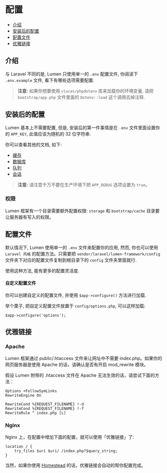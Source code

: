 # 配置

- [介绍](#introduction)
- [安装后的配置](#after-installation)
- [配置文件](#configuration-files)
- [优雅链接](#pretty-urls)

<a name="introduction"></a>
## 介绍


与 Laravel 不同的是, Lumen 只使用单一的 `.env`  配置文件, 你阅读下 `.env.example` 文件, 看下有哪些选项需要配置.

> **注意:** 如果你想要使用 `vlucas/phpdotenv` 库来加载你的环境变量, 请把 `bootstrap/app.php` 文件里面的 `Dotenv::load` 这个调用去掉注释.

<a name="after-installation"></a>
## 安装后的配置

Lumen 基本上不需要配置, 但是, 安装后的第一件事情是在 `.env` 文件里面设置你的 `APP_KEY`, 此值应该为随机的 32 位字符串.

你可以查看其他的文档, 如下:

- [缓存](/docs/cache#configuration)
- [数据库](/docs/database#configuration)
- [队列](/docs/queues#configuration)
- [会话](/docs/session#configuration)


> **注意:** 请注意千万不要在生产环境下把 `APP_DEBUG` 选项设置为 `true`。

<a name="permissions"></a>
### 权限

Lumen 框架有一个目录需要额外配置权限: `storage` 和 `bootstrap/cache` 目录要让服务器有写入的权限。

<a name="configuration-files"></a>
## 配置文件

默认情况下, Lumen 使用单一的 `.env` 文件来配置你的应用, 然而, 你也可以使用 `Laravel 风格` 的配置方法。只需要把 `vendor/laravel/lumen-framework/config` 文件夹下对应的配置文件复制到根目录下的 `config` 文件夹里面就行. 

使用这种方法, 能有更多的配置灵活度. 

#### 自定义配置文件

你可以创建自定义的配置文件, 并使用 `$app->configure()` 方法进行加载. 

举个栗子, 把自定义配置文件放置于 `config/options.php`, 可以这样加载:

	$app->configure('options');

<a name="pretty-urls"></a>

## 优雅链接

### Apache

Lumen 框架通过 public/.htaccess 文件来让网址中不需要 index.php。如果你的网页服务器是使用 Apache 的话，请确认是否有开启 mod_rewrite 模块。

假设 Lumen 附带的 .htaccess 文件在 Apache 无法生效的话，请尝试下面的方法：

    Options +FollowSymLinks
    RewriteEngine On

    RewriteCond %{REQUEST_FILENAME} !-d
    RewriteCond %{REQUEST_FILENAME} !-f
    RewriteRule ^ index.php [L]

### Nginx

Nginx 上，在配置中增加下面的配置，就可以使用「优雅链接」了: 

    location / {
        try_files $uri $uri/ /index.php?$query_string;
    }

当然，如果你使用 [Homestead](http://laravel.com/docs/homestead) 的话，优雅链接会自动的帮你配置完成。
